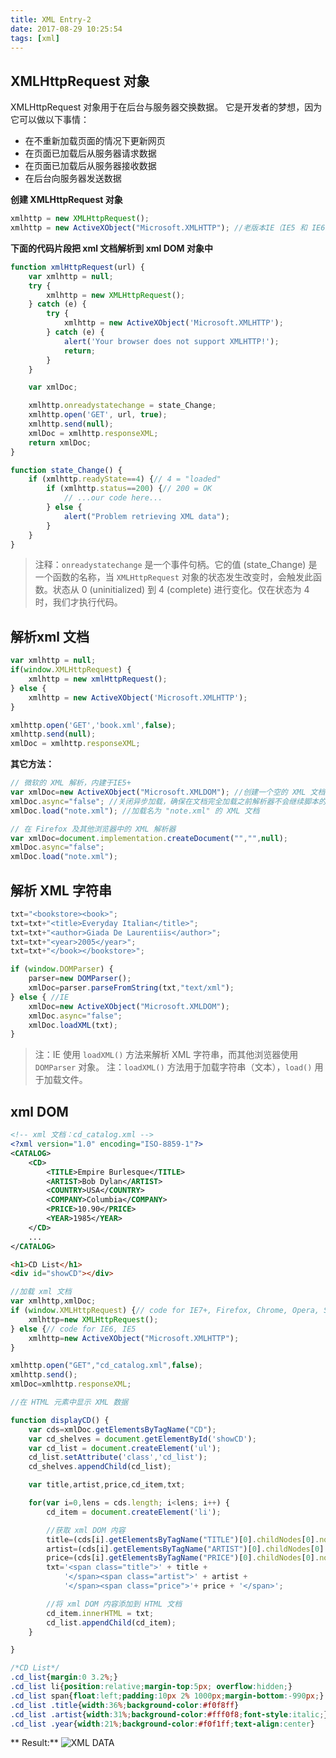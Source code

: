 ```yaml
---
title: XML Entry-2
date: 2017-08-29 10:25:54
tags: [xml]
---
```


## XMLHttpRequest 对象
XMLHttpRequest 对象用于在后台与服务器交换数据。
它是开发者的梦想，因为它可以做以下事情：
- 在不重新加载页面的情况下更新网页
- 在页面已加载后从服务器请求数据
- 在页面已加载后从服务器接收数据
- 在后台向服务器发送数据

**创建 XMLHttpRequest 对象**
``` Javascript
xmlhttp = new XMLHttpRequest();
xmlhttp = new ActiveXObject("Microsoft.XMLHTTP"); //老版本IE（IE5 和 IE6）使用 ActiveX 对象
```

**下面的代码片段把 xml 文档解析到 xml DOM 对象中**

``` Javascript
function xmlHttpRequest(url) {
    var xmlhttp = null;
    try {
        xmlhttp = new XMLHttpRequest();
    } catch (e) {
        try {
            xmlhttp = new ActiveXObject('Microsoft.XMLHTTP');
        } catch (e) {
            alert('Your browser does not support XMLHTTP!');
            return;
        }
    }

    var xmlDoc;

    xmlhttp.onreadystatechange = state_Change;
    xmlhttp.open('GET', url, true);
    xmlhttp.send(null);
    xmlDoc = xmlhttp.responseXML;
    return xmlDoc;
}

function state_Change() {
    if (xmlhttp.readyState==4) {// 4 = "loaded"
        if (xmlhttp.status==200) {// 200 = OK
            // ...our code here...
        } else {
            alert("Problem retrieving XML data");
        }
    }
}
```
> 注释：`onreadystatechange` 是一个事件句柄。它的值 (state_Change) 是一个函数的名称，当 `XMLHttpRequest` 对象的状态发生改变时，会触发此函数。状态从 0 (uninitialized) 到 4 (complete) 进行变化。仅在状态为 4 时，我们才执行代码。

## 解析xml 文档

``` Javascript
var xmlhttp = null;
if(window.XMLHttpRequest) {
    xmlhttp = new xmlHttpRequest();
} else {
    xmlhttp = new ActiveXObject('Microsoft.XMLHTTP');
}

xmlhttp.open('GET','book.xml',false);
xmlhttp.send(null);
xmlDoc = xmlhttp.responseXML;
```

**其它方法：**

``` Javascript
// 微软的 XML 解析，内建于IE5+
var xmlDoc=new ActiveXObject("Microsoft.XMLDOM"); //创建一个空的 XML 文档对象
xmlDoc.async="false"; //关闭异步加载，确保在文档完全加载之前解析器不会继续脚本的执行。
xmlDoc.load("note.xml"); //加载名为 "note.xml" 的 XML 文档
```

``` Javascript
// 在 Firefox 及其他浏览器中的 XML 解析器
var xmlDoc=document.implementation.createDocument("","",null);
xmlDoc.async="false";
xmlDoc.load("note.xml");
```

## 解析 XML 字符串

``` Javascript
txt="<bookstore><book>";
txt=txt+"<title>Everyday Italian</title>";
txt=txt+"<author>Giada De Laurentiis</author>";
txt=txt+"<year>2005</year>";
txt=txt+"</book></bookstore>";

if (window.DOMParser) {
    parser=new DOMParser();
    xmlDoc=parser.parseFromString(txt,"text/xml");
} else { //IE
    xmlDoc=new ActiveXObject("Microsoft.XMLDOM");
    xmlDoc.async="false";
    xmlDoc.loadXML(txt);
}
  ```
> 注：IE 使用 `loadXML()` 方法来解析 XML 字符串，而其他浏览器使用 `DOMParser` 对象。
> 注：`loadXML()` 方法用于加载字符串（文本），`load()` 用于加载文件。

## xml DOM

``` xml
<!-- xml 文档：cd_catalog.xml -->
<?xml version="1.0" encoding="ISO-8859-1"?>
<CATALOG>
    <CD>
        <TITLE>Empire Burlesque</TITLE>
        <ARTIST>Bob Dylan</ARTIST>
        <COUNTRY>USA</COUNTRY>
        <COMPANY>Columbia</COMPANY>
        <PRICE>10.90</PRICE>
        <YEAR>1985</YEAR>
    </CD>
    ...
</CATALOG>
```

``` html
<h1>CD List</h1>
<div id="showCD"></div>
```

``` Javascript
//加载 xml 文档
var xmlhttp,xmlDoc;
if (window.XMLHttpRequest) {// code for IE7+, Firefox, Chrome, Opera, Safari
    xmlhttp=new XMLHttpRequest();
} else {// code for IE6, IE5
    xmlhttp=new ActiveXObject("Microsoft.XMLHTTP");
}

xmlhttp.open("GET","cd_catalog.xml",false);
xmlhttp.send();
xmlDoc=xmlhttp.responseXML;

//在 HTML 元素中显示 XML 数据

function displayCD() {
    var cds=xmlDoc.getElementsByTagName("CD");
    var cd_shelves = document.getElementById('showCD');
    var cd_list = document.createElement('ul');
    cd_list.setAttribute('class','cd_list');
    cd_shelves.appendChild(cd_list);

    var title,artist,price,cd_item,txt;

    for(var i=0,lens = cds.length; i<lens; i++) {
        cd_item = document.createElement('li');

        //获取 xml DOM 内容
        title=(cds[i].getElementsByTagName("TITLE")[0].childNodes[0].nodeValue);
        artist=(cds[i].getElementsByTagName("ARTIST")[0].childNodes[0].nodeValue);
        price=(cds[i].getElementsByTagName("PRICE")[0].childNodes[0].nodeValue);
        txt='<span class="title">' + title +
            '</span><span class="artist">' + artist +
            '</span><span class="price">'+ price + '</span>';

        //将 xml DOM 内容添加到 HTML 文档
        cd_item.innerHTML = txt;
        cd_list.appendChild(cd_item);
    }

}
```

``` css
/*CD List*/
.cd_list{margin:0 3.2%;}
.cd_list li{position:relative;margin-top:5px; overflow:hidden;}
.cd_list span{float:left;padding:10px 2% 1000px;margin-bottom:-990px;}
.cd_list .title{width:36%;background-color:#f0f8ff}
.cd_list .artist{width:31%;background-color:#fff0f8;font-style:italic;}
.cd_list .year{width:21%;background-color:#f0f1ff;text-align:center}
```

** Result:**
![XML DATA](1767C1AB-4580-46BF-B912-9FA31A30B592.png)
